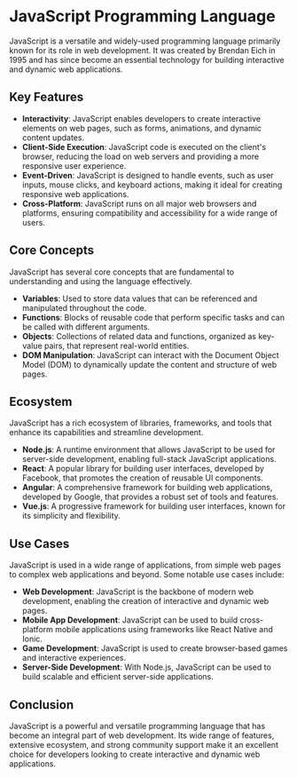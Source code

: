 # JavaScript Programming Language

JavaScript is a versatile and widely-used programming language primarily known for its role in web development. It was created by Brendan Eich in 1995 and has since become an essential technology for building interactive and dynamic web applications.

## Key Features

- **Interactivity**: JavaScript enables developers to create interactive elements on web pages, such as forms, animations, and dynamic content updates.
- **Client-Side Execution**: JavaScript code is executed on the client's browser, reducing the load on web servers and providing a more responsive user experience.
- **Event-Driven**: JavaScript is designed to handle events, such as user inputs, mouse clicks, and keyboard actions, making it ideal for creating responsive web applications.
- **Cross-Platform**: JavaScript runs on all major web browsers and platforms, ensuring compatibility and accessibility for a wide range of users.

## Core Concepts

JavaScript has several core concepts that are fundamental to understanding and using the language effectively.

- **Variables**: Used to store data values that can be referenced and manipulated throughout the code.
- **Functions**: Blocks of reusable code that perform specific tasks and can be called with different arguments.
- **Objects**: Collections of related data and functions, organized as key-value pairs, that represent real-world entities.
- **DOM Manipulation**: JavaScript can interact with the Document Object Model (DOM) to dynamically update the content and structure of web pages.

## Ecosystem

JavaScript has a rich ecosystem of libraries, frameworks, and tools that enhance its capabilities and streamline development.

- **Node.js**: A runtime environment that allows JavaScript to be used for server-side development, enabling full-stack JavaScript applications.
- **React**: A popular library for building user interfaces, developed by Facebook, that promotes the creation of reusable UI components.
- **Angular**: A comprehensive framework for building web applications, developed by Google, that provides a robust set of tools and features.
- **Vue.js**: A progressive framework for building user interfaces, known for its simplicity and flexibility.

## Use Cases

JavaScript is used in a wide range of applications, from simple web pages to complex web applications and beyond. Some notable use cases include:

- **Web Development**: JavaScript is the backbone of modern web development, enabling the creation of interactive and dynamic web pages.
- **Mobile App Development**: JavaScript can be used to build cross-platform mobile applications using frameworks like React Native and Ionic.
- **Game Development**: JavaScript is used to create browser-based games and interactive experiences.
- **Server-Side Development**: With Node.js, JavaScript can be used to build scalable and efficient server-side applications.

## Conclusion

JavaScript is a powerful and versatile programming language that has become an integral part of web development. Its wide range of features, extensive ecosystem, and strong community support make it an excellent choice for developers looking to create interactive and dynamic web applications.
